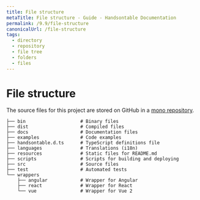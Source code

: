 ```yaml
---
title: File structure
metaTitle: File structure - Guide - Handsontable Documentation
permalink: /9.9/file-structure
canonicalUrl: /file-structure
tags:
  - directory
  - repository
  - file tree
  - folders
  - files
---
```


# File structure

The source files for this project are stored on GitHub in a [mono repository](https://github.com/handsontable/handsontable).
```
├── bin                    # Binary files
├── dist                   # Compiled files
├── docs                   # Documentation files
├── examples               # Code examples
├── handsontable.d.ts      # TypeScript definitions file
├── languages              # Translations (i18n)
├── resources              # Static files for README.md
├── scripts                # Scripts for building and deploying
├── src                    # Source files
├── test                   # Automated tests
└── wrappers
    ├── angular            # Wrapper for Angular
    ├── react              # Wrapper for React
    └── vue                # Wrapper for Vue 2
```
